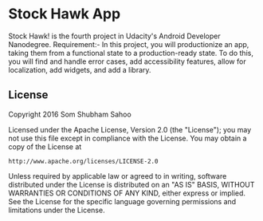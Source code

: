 # Stock Hawk App


Stock Hawk! is the fourth project in Udacity's Android Developer Nanodegree.
Requirement:-
In this project, you will productionize an app, taking them from a functional state to a production-ready state. To do this, you will find and handle error cases, add accessibility features, allow for localization, add widgets, and add a library.


## License

Copyright 2016 Som Shubham Sahoo

Licensed under the Apache License, Version 2.0 (the "License");
you may not use this file except in compliance with the License.
You may obtain a copy of the License at

    http://www.apache.org/licenses/LICENSE-2.0

Unless required by applicable law or agreed to in writing, software
distributed under the License is distributed on an "AS IS" BASIS,
WITHOUT WARRANTIES OR CONDITIONS OF ANY KIND, either express or implied.
See the License for the specific language governing permissions and
limitations under the License.
